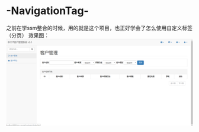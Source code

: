 # -NavigationTag-
之前在学ssm整合的时候，用的就是这个项目，也正好学会了怎么使用自定义标签（分页）
效果图：
![image](https://github.com/Qyt-Coding/img-folder/blob/master/1564076296.png)
